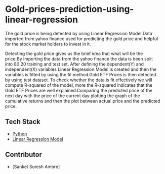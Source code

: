 # Gold-prices-prediction-using-linear-regression


The gold price is being detected by using Linear Regression Model.Data imported from yahoo finance used for predicting the gold price and helpful for the stock market holders to invest in it.

Detecting the gold price gives us the brief idea that what will be the price.By importing the data from the yahoo finance the data is been split into 80:20 training and test set. After defining the dependent(Y) and independent(X) variables Linear Regression Model is created and then the variables is fitted by using the fit method.Gold ETF Prices is then detected by using test dataset. To check whether the data is fit effectively we will compute R-squared of the model, more the R-squared indicates that the Gold ETF Prices are well explained.Comparing the predicted price of the next day with the price of the current day plotting the graph of the cumulative returns and then the plot between actual price and the predicted price.


## Tech Stack
* [Python](#python)
* [Linear Regression Model](#linearregressionmodel)

## Contributor
* [Sanket Suresh Ambre]
